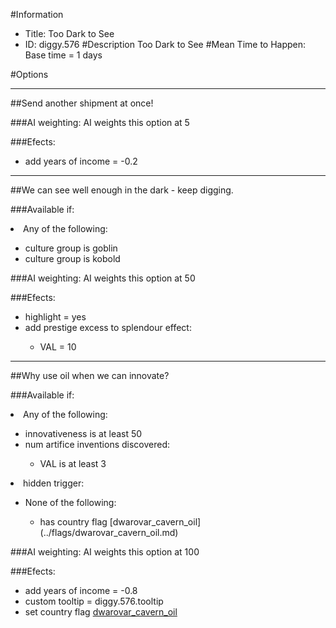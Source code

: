 #Information
 - Title: Too Dark to See
 - ID: diggy.576
#Description
Too Dark to See
#Mean Time to Happen:
Base time = 1 days

#Options

___
##Send another shipment at once!

###AI weighting:
AI weights this option at 5


###Efects:<ul><li>add years of income = -0.2</li></ul>

___
##We can see well enough in the dark - keep digging.

###Available if:
<li>Any of the following:</li><ul><li>culture group is goblin</li><li>culture group  is kobold</li></ul>

###AI weighting:
AI weights this option at 50


###Efects:<ul><li>highlight = yes</li><li>add prestige excess to splendour effect:</li><ul><li>VAL = 10</li></ul></ul>

___
##Why use oil when we can innovate?

###Available if:
<li>Any of the following:</li><ul><li>innovativeness is at least 50</li><li>num artifice inventions discovered:</li><ul><li>VAL is at least 3</li></ul></ul><li>hidden trigger:</li><ul><li>None of the following:</li><ul><li>has country flag [dwarovar_cavern_oil](../flags/dwarovar_cavern_oil.md)</li></ul></ul>

###AI weighting:
AI weights this option at 100


###Efects:<ul><li>add years of income = -0.8</li><li>custom tooltip = diggy.576.tooltip</li><li>set country flag [dwarovar_cavern_oil](../flags/dwarovar_cavern_oil.md)</li></ul>
